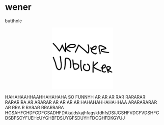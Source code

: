 # wener
<p>butthole</p>
<p align="center"><img src="https://github.com/mrtophatthe4/Proxy_copy_ultraviolet/blob/main/unbloker.png" height="200">
</p>
<p>HAHAHAAHHAAHHAHAHAHA SO FUNNYH AR AR AR RAR RARARAR RARAR RA AR ARARAR AR AR AR AR HAHAHAHHAHAHHAA ARARARARAR AR RRA R RARAR  RRARRARA  HGSAHFGHDFGDFGSADHFDAkajdskajhfagskfdhfsDSfJGSHFVDGFVDSHFGDSBFSOYFUEHcUYGHBFDSUYGFSDUYHFDCGHFDKGYUJ</p>


